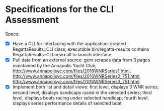 # Specifications for the CLI Assessment

Specs:
- [x] Have a CLI for interfacing with the application: created RegattaResults::CLI class; executable bin/regatta-results contains RegattaResults::CLI.new.call to launch interface
- [x] Pull data from an external source: gem scrapes data from 3 pages maintained by the Annapolis Yacht Club, http://www.annapolisyc.com/files/2016WNRSeries1.html, http://www.annapolisyc.com/files/2016WNRSeries2_751.html, http://www.annapolisyc.com/files/2016WNRSeries3_751.html
- [x] Implement both list and detail views: first level, displays 3 WNR series; second level, displays handicaps raced in the selected series; third level, displays boats racing under selected handicap; fourth level, displays series performance details of selected boat

